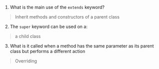 1. What is the main use of the `extends` keyword?

> Inherit methods and constructors of a parent class 

2. The `super` keyword can be used on a:

> a child class

3. What is it called when a method has the same parameter as its parent class but performs a different action

> Overriding
